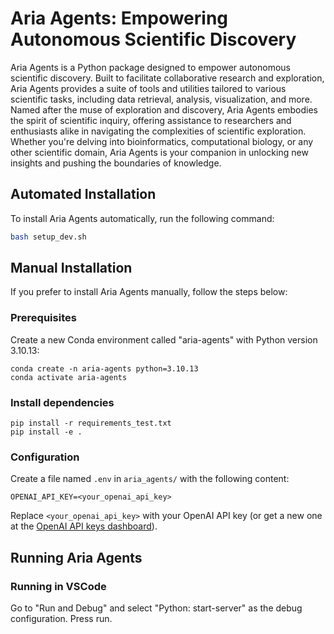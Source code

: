 # Aria Agents: Empowering Autonomous Scientific Discovery

Aria Agents is a Python package designed to empower autonomous scientific discovery. Built to facilitate collaborative research and exploration, Aria Agents provides a suite of tools and utilities tailored to various scientific tasks, including data retrieval, analysis, visualization, and more. Named after the muse of exploration and discovery, Aria Agents embodies the spirit of scientific inquiry, offering assistance to researchers and enthusiasts alike in navigating the complexities of scientific exploration. Whether you're delving into bioinformatics, computational biology, or any other scientific domain, Aria Agents is your companion in unlocking new insights and pushing the boundaries of knowledge.

## Automated Installation

To install Aria Agents automatically, run the following command:

```bash
bash setup_dev.sh
```

## Manual Installation

If you prefer to install Aria Agents manually, follow the steps below:

### Prerequisites

Create a new Conda environment called "aria-agents" with Python version 3.10.13:

```
conda create -n aria-agents python=3.10.13
conda activate aria-agents
```

### Install dependencies

```
pip install -r requirements_test.txt
pip install -e .
```

### Configuration

Create a file named `.env` in `aria_agents/` with the following content:

```
OPENAI_API_KEY=<your_openai_api_key>
```

Replace `<your_openai_api_key>` with your OpenAI API key (or get a new one at the [OpenAI API keys dashboard](https://platform.openai.com/account/api-keys)).

## Running Aria Agents

### Running in VSCode

Go to "Run and Debug" and select "Python: start-server" as the debug configuration. Press run.